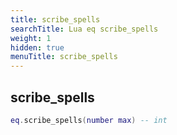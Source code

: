 ```yaml
---
title: scribe_spells
searchTitle: Lua eq scribe_spells
weight: 1
hidden: true
menuTitle: scribe_spells
---
```

## scribe_spells
```lua
eq.scribe_spells(number max) -- int
```